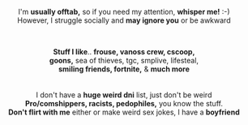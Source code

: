 <p align="center"> I'm <b>usually offtab,</b> so if you need my attention, <b>whisper me!</b> :-)<br>However, I struggle socially and <b>may ignore you</b> or be awkward </p>
<br>
<p align="center"> <b>Stuff I like</b>.. <b>frouse, vanoss crew, cscoop,</b><br><b>goons,</b> sea of thieves, tgc, smplive, lifesteal,<br><b>smiling friends, fortnite,</b> & <b>much more</b><br><br><br>I don't have a <b>huge weird dni</b> list, just don't be weird<br><b>Pro/comshippers, racists, pedophiles,</b> you know the stuff.<br><b>Don't flirt with me</b> either or make weird sex jokes, I have a <b>boyfriend</b> </p>
